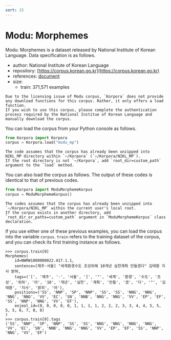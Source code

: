 ```yaml
---
sort: 15
---
```


# Modu: Morphemes

Modu: Morphemes is a dataset released by National Institute of Korean Language.
Data specification is as follows.

- author: National Institute of Korean Language
- repository: [https://corpus.korean.go.kr](https://corpus.korean.go.kr)
- references: [document](https://rlkujwkk7.toastcdn.net/NIKL_MP(v1.0).pdf)
- size:
  - train: 371,571 examples

```warning
Due to the licensing issue of Modu corpus, `Korpora` does not provide any download functions for this corpus. Rather, it only offers a load function.
If you wish to use this corpus, please complete the authentication process required by the National Institue of Korean Language and manually download the corpus. 
```

You can load the corpus from your Python console as follows.

```python
from Korpora import Korpora
corpus = Korpora.load("modu_mp")
```

```warning
The code assumes that the corpus has already been unzipped into NIKL_MP directory within `~/Korpora` (`~/Korpora/NIKL_MP`).
If the root directory is not `~/Korpora`, add `root_dir=custom_path` argument to the `load` method.
```

You can also load the corpus as follows.
The output of these codes is identical to that of previous codes.

```python
from Korpora import ModuMorphemeKorpus
corpus = ModuMorphemeKorpus()
```

```warning
The codes assumes that the corpus has already been unzipped into `~/Korpora/NIKL_MP` within the current user's local root. 
If the corpus exists in another directory, add `root_dir_or_paths=custom_path` argument in `ModuMorphemeKorpus` class declaration.
```

If you use either one of these previous examples, you can load the corpus into the variable `corpus`.
`train` refers to the training dataset of the corpus, and you can check its first training instance as follows.

```
>>> corpus.train[0]
Morphemes(
    id=NWRW1800000022.417.1.1,
    sentence=[제주·서울] "세계환경수도 조성위해 10개년 실천계획 만들겠다" 김태환 지사 밝혀,
    tags=('[', '제주', '·', '서울', ']', '"', '세계', '환경', '수도', '조성', '위하', '아', '10', '개년', '실천', '계획', '만들', '겠', '다', '"', '김태환', '지사', '밝히', '어'),
    positions=('SS', 'NNP', 'SP', 'NNP', 'SS', 'SS', 'NNG', 'NNG', 'NNG', 'NNG', 'VV', 'EC', 'SN', 'NNB', 'NNG', 'NNG', 'VV', 'EP', 'EF', 'SS', 'NNP', 'NNG', 'VV', 'EF'),
    eojeol_id=(0, 0, 0, 0, 0, 1, 1, 1, 1, 2, 2, 2, 3, 3, 4, 4, 5, 5, 5, 5, 6, 7, 8, 8)
)
>>> corpus.train[0].tags
('SS', 'NNP', 'SP', 'NNP', 'SS', 'SS', 'NNG', 'NNG', 'NNG', 'NNG', 'VV', 'EC', 'SN', 'NNB', 'NNG', 'NNG', 'VV', 'EP', 'EF', 'SS', 'NNP', 'NNG', 'VV', 'EF')
```
